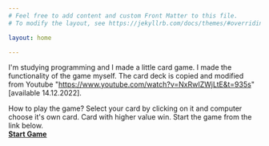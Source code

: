 ```yaml
---
# Feel free to add content and custom Front Matter to this file.
# To modify the layout, see https://jekyllrb.com/docs/themes/#overriding-theme-defaults

layout: home

---
```


I'm studying programming and I made a little card game. I made the functionality of the game myself. The card deck is copied and modified from Youtube "https://www.youtube.com/watch?v=NxRwIZWjLtE&t=935s" [available 14.12.2022].
  
How to play the game? Select your card by clicking on it and computer choose it's own card. Card with higher value win. Start the game from the link below.  
**[Start Game](/web/index.html)**
